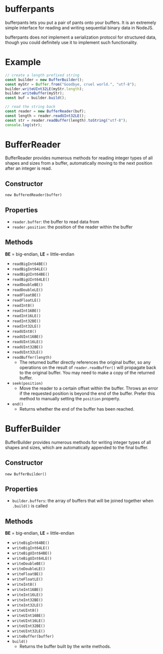 # bufferpants

bufferpants lets you put a pair of pants onto your buffers. It is an extremely simple interface for reading and writing sequential binary data in NodeJS. 

bufferpants does *not* implement a serialization protocol for structured data, though you could definitely use it to implement such functionality.

# Example

```js
// create a length prefixed string
const builder = new BufferBuilder();
const myStr = Buffer.from("Goodbye, cruel world.", "utf-8");
builder.writeUInt32LE(myStr.length);
builder.writeBuffer(myStr);
const buf = builder.build();

// read the string back
const reader = new BufferReader(buf);
const length = reader.readUInt32LE();
const str = reader.readBuffer(length).toString("utf-8");
console.log(str);
```

# BufferReader

BufferReader provides numerous methods for reading integer types of all shapes and sizes from a buffer, automatically moving to the next position after an integer is read.

## Constructor

```new BufferedReader(buffer)```

## Properties

* `reader.buffer`: the buffer to read data from
* `reader.position`: the position of the reader within the buffer

## Methods

**BE** = big-endian, **LE** = little-endian

* `readBigInt64BE()`
* `readBigInt64LE()`
* `readBigUInt64BE()`
* `readBigUInt64LE()`
* `readDoubleBE()`
* `readDoubleLE()`
* `readFloatBE()`
* `readFloatLE()`
* `readInt8()`
* `readInt16BE()`
* `readInt16LE()`
* `readInt32BE()`
* `readInt32LE()`
* `readUInt8()`
* `readUInt16BE()`
* `readUInt16LE()`
* `readUInt32BE()`
* `readUInt32LE()`
* `readBuffer(length)`
    * The returned buffer directly references the original buffer, so any operations on the result of `reader.readBuffer()` will propagate back to the original buffer. You may need to make a copy of the returned buffer.
* `seek(position)`
    * Move the reader to a certain offset within the buffer. Throws an error if the requested position is beyond the end of the buffer. Prefer this method to manually setting the `position` property.
* `end()`
    * Returns whether the end of the buffer has been reached.

# BufferBuilder

BufferBuilder provides numerous methods for writing integer types of all shapes and sizes, which are automatically appended to the final buffer.

## Constructor

```new BufferBuilder()```

## Properties

* `builder.buffers`: the array of buffers that will be joined together when `.build()` is called

## Methods

**BE** = big-endian, **LE** = little-endian

* `writeBigInt64BE()`
* `writeBigInt64LE()`
* `writeBigUInt64BE()`
* `writeBigUInt64LE()`
* `writeDoubleBE()`
* `writeDoubleLE()`
* `writeFloatBE()`
* `writeFloatLE()`
* `writeInt8()`
* `writeInt16BE()`
* `writeInt16LE()`
* `writeInt32BE()`
* `writeInt32LE()`
* `writeUInt8()`
* `writeUInt16BE()`
* `writeUInt16LE()`
* `writeUInt32BE()`
* `writeUInt32LE()`
* `writeBuffer(buffer)`
* `build()`
    * Returns the buffer built by the write methods.